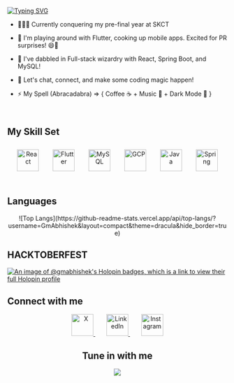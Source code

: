 <!-- ### <div align="center">Hey there! I'm Gm_Abhishek, the Self-Taught Dev Wizard🪄</div> -->

[![Typing SVG](https://readme-typing-svg.herokuapp.com?font=Fira+Code&weight=500&size=10&duration=3000&pause=1000&color=ff80df&center=true&random=false&width=435&lines=Hey+there!+I'm+Gm_Abhishek%2C+the+Self-Taught+Dev+Wizard%F0%9F%AA%84)](https://git.io/typing-svg)


- 👨🏻‍🎓 Currently conquering my pre-final year at SKCT
  
  
- 🔭 I'm playing around with Flutter, cooking up mobile apps. Excited for PR surprises! 😄📱
  

- 🌱 I've dabbled in Full-stack wizardry with React, Spring Boot, and MySQL!
  

- 👫 Let's chat, connect, and make some coding magic happen! 
  

- ⚡ My Spell (Abracadabra)   =>   { Coffee ☕ + Music 🎵 + Dark Mode 🌙 }
  

<br/>  


## My Skill Set  
<div align="center">  
<a href="https://reactjs.org/" target="_blank"><img style="margin: 10" src="https://profilinator.rishav.dev/skills-assets/react-original-wordmark.svg" alt="React" height="50" /></a> &nbsp;
<a href="https://flutter.dev/" target="_blank"><img style="margin: 10" src="https://profilinator.rishav.dev/skills-assets/flutterio-icon.svg" alt="Flutter" height="50" /></a> &nbsp; 
<a href="https://www.mysql.com/" target="_blank"><img style="margin: 10" src="https://profilinator.rishav.dev/skills-assets/mysql-original-wordmark.svg" alt="MySQL" height="50" /></a>  &nbsp;
<a href="https://cloud.google.com/" target="_blank"><img style="margin: 10" src="https://profilinator.rishav.dev/skills-assets/google_cloud-icon.svg" alt="GCP" height="50" /></a> &nbsp; 
<a href="https://www.java.com/" target="_blank"><img style="margin: 10" src="https://profilinator.rishav.dev/skills-assets/java-original-wordmark.svg" alt="Java" height="50" /></a>  &nbsp;
<a href="https://docs.spring.io/spring-framework/docs/3.0.x/reference/expressions.html#:~:text=The%20Spring%20Expression%20Language%20(SpEL,and%20basic%20string%20templating%20functionality." target="_blank"><img style="margin: 10" src="https://profilinator.rishav.dev/skills-assets/springio-icon.svg" alt="Spring" height="50" /></a>  
</div>  

<br/>  

## Languages


<div align="center"> ![Top Langs](https://github-readme-stats.vercel.app/api/top-langs/?username=GmAbhishek&layout=compact&theme=dracula&hide_border=true) </div>

 ## HACKTOBERFEST
 
[![An image of @gmabhishek's Holopin badges, which is a link to view their full Holopin profile](https://holopin.me/gmabhishek)](https://holopin.io/@gmabhishek)

## Connect with me

<p align="center">
  <a href="https://X.com/Gm_Abhishek_" target="_blank" style="margin-right: 10px;">
    <img src="https://gmabhishek.github.io/Image-hoster/Images/X.png" height="50" alt="X" />
  </a> &nbsp; &nbsp;
  
  <a href="https://www.linkedin.com/in/gm-abhishek-a39348224" target="_blank" style="margin-right: 10px;">
    <img src="https://gmabhishek.github.io/Image-hoster/Images/LinkedIn.png" height="50" alt="LinkedIn" />
  </a> &nbsp; &nbsp;
  
  <a href="https://instagram.com/g.m_a.b.h.i.s.h.e.k" target="_blank">
    <img src="https://gmabhishek.github.io/Image-hoster/Images/Instagram.png" height="50" alt="Instagram" />
  </a>
</p>



## <div align="center">Tune in with me</div>
  
<div align="center">
  <a href="https://open.spotify.com/user/31tb2rg3vnytlj3g4rujpcldwrry?si=c78dc6749d624c85">
    <img src="https://spotify-github-profile.vercel.app/api/view.svg?uid=31tb2rg3vnytlj3g4rujpcldwrry&cover_image=true&theme=novatorem&show_offline=false&background_color=121212&interchange=true&bar_color=53b14f&bar_color_cover=false" />
  </a>
</div>


<br/>  


